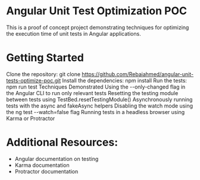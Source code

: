 # Angular Unit Test Optimization POC

This is a proof of concept project demonstrating techniques for optimizing the execution time of unit tests in Angular applications.

# Getting Started
Clone the repository: git clone https://github.com/Rebaiahmed/angular-unit-tests-optimize-poc.git
Install the dependencies: npm install
Run the tests: npm run test
Techniques Demonstrated
Using the --only-changed flag in the Angular CLI to run only relevant tests
Resetting the testing module between tests using TestBed.resetTestingModule()
Asynchronously running tests with the async and fakeAsync helpers
Disabling the watch mode using the ng test --watch=false flag
Running tests in a headless browser using Karma or Protractor


# Additional Resources:
- Angular documentation on testing
- Karma documentation
- Protractor documentation
